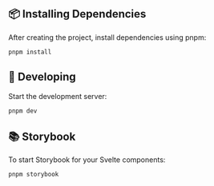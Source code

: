 ## 📦 Installing Dependencies
After creating the project, install dependencies using pnpm:

```bash
pnpm install
```

## 🚀 Developing
Start the development server:

```bash
pnpm dev
```

## 📚 Storybook
To start Storybook for your Svelte components:

```bash
pnpm storybook
```
